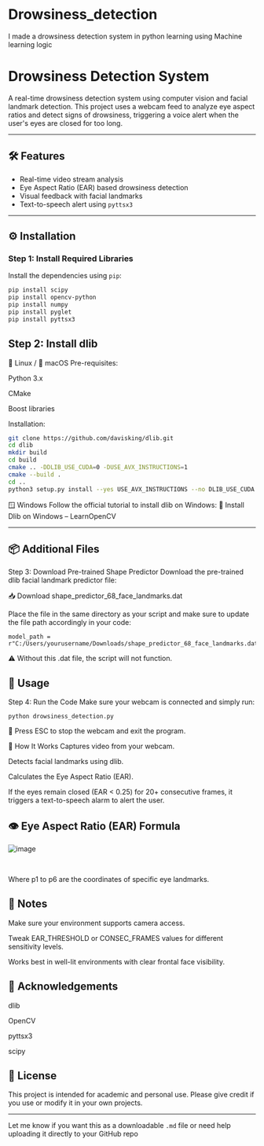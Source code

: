 # Drowsiness_detection
I made a drowsiness detection system in python learning using Machine learning logic
# Drowsiness Detection System

A real-time drowsiness detection system using computer vision and facial landmark detection. This project uses a webcam feed to analyze eye aspect ratios and detect signs of drowsiness, triggering a voice alert when the user's eyes are closed for too long.

---

## 🛠️ Features

- Real-time video stream analysis
- Eye Aspect Ratio (EAR) based drowsiness detection
- Visual feedback with facial landmarks
- Text-to-speech alert using `pyttsx3`

---

## ⚙️ Installation

### Step 1: Install Required Libraries

Install the dependencies using `pip`:

```bash
pip install scipy
pip install opencv-python
pip install numpy
pip install pyglet
pip install pyttsx3

```
## Step 2: Install dlib
🐧 Linux / 🍎 macOS
Pre-requisites:

Python 3.x

CMake

Boost libraries

Installation:

```bash
git clone https://github.com/davisking/dlib.git
cd dlib
mkdir build
cd build
cmake .. -DDLIB_USE_CUDA=0 -DUSE_AVX_INSTRUCTIONS=1
cmake --build .
cd ..
python3 setup.py install --yes USE_AVX_INSTRUCTIONS --no DLIB_USE_CUDA
```
🪟 Windows
Follow the official tutorial to install dlib on Windows:
🔗 Install Dlib on Windows – LearnOpenCV

---

## 📦 Additional Files
Step 3: Download Pre-trained Shape Predictor
Download the pre-trained dlib facial landmark predictor file:

📥 Download shape_predictor_68_face_landmarks.dat

Place the file in the same directory as your script and make sure to update the file path accordingly in your code:
```
model_path = r"C:/Users/yourusername/Downloads/shape_predictor_68_face_landmarks.dat"
```
⚠️ Without this .dat file, the script will not function.

## 🚀 Usage
Step 4: Run the Code
Make sure your webcam is connected and simply run:

```
python drowsiness_detection.py
```
🔁 Press ESC to stop the webcam and exit the program.

📄 How It Works
Captures video from your webcam.

Detects facial landmarks using dlib.

Calculates the Eye Aspect Ratio (EAR).

If the eyes remain closed (EAR < 0.25) for 20+ consecutive frames, it triggers a text-to-speech alarm to alert the user.

## 👁️ Eye Aspect Ratio (EAR) Formula


![image](https://github.com/user-attachments/assets/f86baf54-35cb-4b34-ad7d-a3bcf237a0c0)

​
 
Where p1 to p6 are the coordinates of specific eye landmarks.

## 📌 Notes
Make sure your environment supports camera access.

Tweak EAR_THRESHOLD or CONSEC_FRAMES values for different sensitivity levels.

Works best in well-lit environments with clear frontal face visibility.

## 🧠 Acknowledgements
dlib

OpenCV

pyttsx3

scipy


## 📝 License
This project is intended for academic and personal use. Please give credit if you use or modify it in your own projects.


---

Let me know if you want this as a downloadable `.md` file or need help uploading it directly to your GitHub repo
